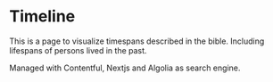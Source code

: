 # Timeline

This is a page to visualize timespans described in the bible. Including lifespans of persons lived in the past.

Managed with Contentful, Nextjs and Algolia as search engine.
